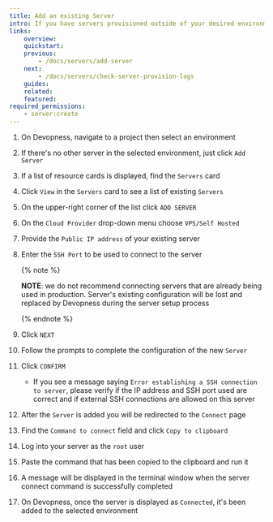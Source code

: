```yaml
---
title: Add an existing Server
intro: If you have servers provisioned outside of your desired environment on Devopness, you can still connect them to your Devopness account and take the most of the Devopness infrastructure management features.
links:
    overview:
    quickstart:
    previous:
        - /docs/servers/add-server
    next:
        - /docs/servers/check-server-provision-logs
    guides:
    related:
    featured:
required_permissions:
    - server:create
---
```


1. On Devopness, navigate to a project then select an environment
1. If there's no other server in the selected environment, just click `Add Server`
1. If a list of resource cards is displayed, find the `Servers` card
1. Click `View` in the `Servers` card to see a list of existing `Servers`
1. On the upper-right corner of the list click `ADD SERVER`
1. On the `Cloud Provider` drop-down menu choose `VPS/Self Hosted`
1. Provide the `Public IP address` of your existing server
1. Enter the `SSH Port` to be used to connect to the server

    {% note %}

    **NOTE**: we do not recommend connecting servers that are already being used in production. Server's existing configuration will be lost and replaced by Devopness during the server setup process

    {% endnote %}

1. Click `NEXT`
1. Follow the prompts to complete the configuration of the new `Server`
1. Click `CONFIRM`
    - If you see a message saying `Error establishing a SSH connection to server`, please verify if the IP address and SSH port used are correct and if external SSH connections are allowed on this server
1. After the `Server` is added you will be redirected to the `Connect` page
1. Find the `Command to connect` field and click `Copy to clipboard`
1. Log into your server as the `root` user
1. Paste the command that has been copied to the clipboard and run it
1. A message will be displayed in the terminal window when the server connect command is successfully completed
1. On Devopness, once the server is displayed as `Connected`, it's been added to the selected environment
